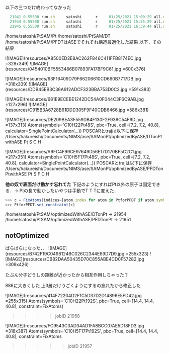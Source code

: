 以下の三つだけ終わってなかった

```js
  21941 0.55500 run.sh     satoshi      r     01/25/2021 15:00:29 all.q@whisky29.local  >>> DTonPt          vaspで構造最適化                                  
  21944 0.55500 run.sh     satoshi      r     01/25/2021 15:55:29 all.q@whisky07.local  >>> DTvasp      vaspで構造最適化                                     
  21945 0.55500 run.sh     satoshi      r     01/25/2021 16:39:44 all.q@whisky19.local  >>> C60onPt     vaspで構造最適化 scf

```

/home/satoshi/PtSAM/Pt
/home/satoshi/PtSAM/DT
/home/satoshi/PtSAM/PFDTはASEでそれぞれ構造最適化した結果
以下，その結果

![IMAGE](resources/A8500ED2E8AC262F846C411FFB8174EC.jpg =328x349)
![IMAGE](resources/0454010BF5553486B07893FA17BF9C61.jpg =600x376)

![IMAGE](resources/63F16409D79F66206610CD660B7717DB.jpg =316x339)
![IMAGE](resources/DDB45EB3C36A912ADCF323BBA753D0C2.jpg =591x383)

![IMAGE](resources/681E9ECEBE1242DC54A0F044C3F6C9AB.jpg =127x296)
![IMAGE](resources/C915B3A6728B61DDD305F9F40CDB6466.jpg =586x381)



![IMAGE](resources/DE209BEA3F559DB4F130F2F936C54F6D.jpg =137x313)
Atoms(symbols='C10H22Pt48S', pbc=True, cell=[7.2, 7.2, 40.8], calculator=SinglePointCalculator(...))
POSCARとtrajは以下に保存
/Users/hakureishi/Documents/NIMS/ase/SAMonPt/optimizedByASE/DTonPtwithASE
 Pt  S   C   H

![IMAGE](resources/A9FC4F99CE97649D56E17D170BF5C2C1.jpg =217x351)
Atoms(symbols='C10H5F17Pt48S', pbc=True, cell=[7.2, 7.2, 40.8], calculator=SinglePointCalculator(...))
POSCARとtrajは以下に保存
/Users/hakureishi/Documents/NIMS/ase/SAMonPt/optimizedByASE/PFDTonPtwithASE
 Pt  S   F   C   H

**他の奴で表面だけ動かす忘れてた**
下記のようにすればPt以外の原子は固定できる．-> Ptの長で動かしたいやつは手動でT T Tに変えた．

```js
>>> c = FixAtoms(indices=[atom.index for atom in PtforPFDT if atom.symbol == 'Pt'])
>>> PtforPFDT.set_constraint(c)

```

/home/satoshi/PtSAM/optimizedWithASE/DTonPt -> 21954
/home/satoshi/PtSAM/optimizedWithASE/PFDTonPt -> 21951





## notOptimized

ばらばらになった．．
![IMAGE](resources/B742F19C0498124BC026C2344E69D7D9.jpg =255x323)
![IMAGE](resources/DB82DAA50435D70C855ABE4CD0F57282.jpg =309x426)

たぶん分子どうしの距離が近かったから相互作用しちゃった？

886に大きくした
上3層だけうごくようにするの忘れたから修正した

![IMAGE](resources/414F72204D2F1C5D37D2D14896E5FD42.jpg =255x315)
Atoms(symbols='C10H22Pt192S', pbc=True, cell=[14.4, 14.4, 40.8], constraint=FixAtoms(
>>>>jobID 21958

![IMAGE](resources/FC9543C3AD34AD1FA8BCC07AE5D18FD3.jpg =318x387)
Atoms(symbols='C10H5F17Pt192S', pbc=True, cell=[14.4, 14.4, 40.8], constraint=FixAtoms
>>>>>jobID 21957